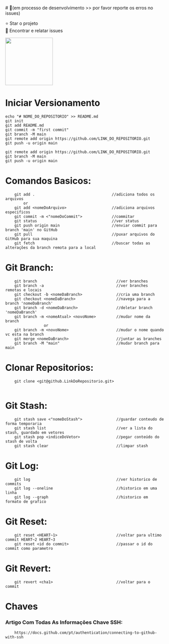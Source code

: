 ﻿﻿#  🛑(em processo de desenvolvimento >> por favor reporte os erros no issues)
 
 ⭐️  Star o projeto  
 🐛 Encontrar e relatar issues

<img src="https://cdn.jsdelivr.net/gh/devicons/devicon/icons/git/git-original.svg" width="150" height="150" /> 

# Iniciar Versionamento
```
echo "# NOME_DO_REPOSITORIO" >> README.md
git init
git add README.md
git commit -m "first commit"
git branch -M main
git remote add origin https://github.com/LINK_DO_REPOSITORIO.git
git push -u origin main

git remote add origin https://github.com/LINK_DO_REPOSITORIO.git
git branch -M main                             
git push -u origin main
```
# Comandos Basicos:
```
    git add .                                  //adiciona todos os arquivos
        or
    git add <nomeDoArquivo>                    //adiciona arquivos especificos
    git commit -m <"nomeDoCommit">             //commitar
    git status                                 //ver status
    git push origin main                       //enviar commit para branch 'main' no GitHub
    git pull                                   //puxar arquivos do GitHub para sua maquina
    git fetch                                  //buscar todas as alterações da branch remota para a local
```
# Git Branch:
```
    git branch                                   //ver branches
    git branch -a                                //ver branches remotas e locais
    git checkout -b <nomeDaBranch>               //cria uma branch
    git checkout <nomeDaBranch>                  //navega para a branch 'nomeDaBranch'
    git branch -d <nomeDaBranch>                 //deletar branch 'nomeDaBranch'
    git branch -m <nomeAtual> <novoNome>         //mudar nome da branch
                 or
    git branch -m <novoNome>                     //mudar o nome quando vc esta na branch
    git merge <nomeDaBranch>                     //juntar as branches  
    git branch -M "main"                         //mudar branch para main
```
# Clonar Repositorios:
```
    git clone <git@github.LinkDoRepositorio.git>
    
```
# Git Stash:
```
    git stash save <"nomeDoStash">               //guardar conteudo de forma temporaria
    git stash list                               //ver a lista do stash, guardado em vetores
    git stash pop <indiceDoVetor>                //pegar conteúdo do stash de volta
    git stash clear                              //limpar stash
```
# Git Log:
```
    git log                                      //ver historico de commits
    git log --oneline                            //historico em uma linha 
    git log --graph                              //historico em formato de grafico    
```
# Git Reset:
```
    git reset <HEART~1>                          //voltar para ultimo commit HEART~2 HEART~3 
    git reset <id do commit>                     //passar o id do commit como parametro
```
# Git Revert:
```
    git revert <cha1>                            //voltar para o commit 
```

# Chaves
### Artigo Com Todas As Informações Chave SSH:
```
    https://docs.github.com/pt/authentication/connecting-to-github-with-ssh
```
<!--
    ### Criar Chave ssh: Chave Publica:
    ssh-keygen -t ed25519 -c <"SeuGmailDoGithub@gmail.com"> 
    //a chave vai ser o 'arquivo.pub' 
    //chaveexemplo: feuawucnuaenvee5g58455g45gmail@gmail.com
-->
<!-- 
### Inicializar ssh:
```
    eval $(ssh-agent -s)
```
### Adicionar Chave Privada:
```
    ssh-add <caminhoDaChavePRIVADA>            //colocar o caminho do diretorio da pasta
```   

-----------------------

```
gerar chave
ssh-keygen -t rsa -b 4096 -C "seu_email@example.com"

ativar gerenciador de chaves
eval "$(ssh-agent -s)"

adicionar a chave
ssh-add ~/.ssh/id_rsa

copiar chave 
mac ->  pbcopy < ~/.ssh/id_rsa.pub
outro -> cat ~/.ssh/id_rsa.pub
linux -> xclip -sel clip < ~/.ssh/id_rsa.pub

name config
git config --global user.name "Seu Nome"

email config
git config --global user.email "seu_email@example.com"

```
-->
